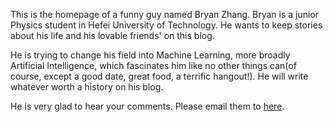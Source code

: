 This is the homepage of a funny guy named Bryan Zhang. Bryan is  a junior Physics student in Hefei University of Technology. He wants to keep stories about his life and his lovable friends' on this blog. 

He is trying to change his field into Machine Learning, more broadly Artificial Intelligence, which fascinates him like no other things can(of course, except a good date, great food, a terrific hangout!). He will write whatever worth a history on his blog. 

He is very glad to hear your comments. Please email them to [here](mailto:zhangfanordomozhang@gmail.com).